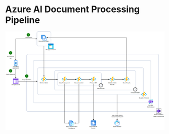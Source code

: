 # Azure AI Document Processing Pipeline

![Azure AI Document Processing Pipeline](./assets/Flow.png)
